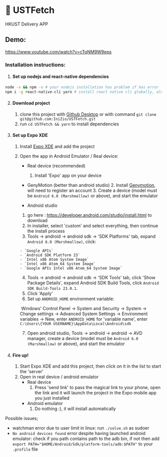 # :meat_on_bone: USTFetch
HKUST Delivery APP

## Demo:
https://www.youtube.com/watch?v=cTqNM9W9eps

### Installation instructions:

1. #### Set up nodejs and react-native dependencies
```sh
node -v && npm -v # your nodejs installation has problem if has error
npm i -g react-native-cli yarn # install react native cli globally, alongside with yarn
```

2. #### Download project

   1. clone this project with [Github Desktop](https://desktop.github.com/) or with command `git clone git@github.com:IniZio/USTFetch.git`
   2. run `cd USTFetch && yarn` to install dependencies

3. #### Set up Expo XDE

   1. Install [Expo XDE](https://docs.expo.io/versions/v15.0.0/introduction/installation.html) and add the project

   2. Open the app in Android Emulator / Real device:

      - Real device (recommended)
        1. Install 'Expo' app on your device

      - GenyMotion (better than android studio)
        2. Install [Genymotion](https://www.genymotion.com/fun-zone/), will need to register an account
        3. Create a device (model must be `Android 6.0 (Marshmallow)` or above), and start the emulator

      -  Android studio

        1. go here : https://developer.android.com/studio/install.html to download
        2. In installer, select 'custom' and select everything, then continue the install process
        3. Tools -> android -> android sdk -> 'SDK Platforms' tab, expand `Android 6.0 (Marshmallow)`, ciick:

          - `Google APIs`
          - `Android SDK Platform 23`
          - `Intel x86 Atom System Image`
          - `Intel x86 Atom_64 System Image`
          - `Google APIs Intel x86 Atom_64 System Image`
        4. Tools -> android -> android sdk -> 'SDK Tools' tab, click 'Show Package Details', expand Android SDK Build Tools, click `Android SDK Build-Tools 23.0.1`.
        5. Click 'Apply'
        6. Set up `ANDROID_HOME` environment variable:

        ​	Windows' Control Panel -> System and Security -> System -> Change settings -> Advanced System Settings -> Environment variables -> New, enter `ANDROID_HOME` for 'variable name', enter `C:\Users\{YOUR USERNAME}\AppData\Local\Android\sdk`

        7. Open android studio, Tools -> android -> android -> AVD manager, create a device (model must be `Android 6.0 (Marshmallow)` or above), and start the emulator

4. #### Fire up!

   1. Start Expo XDE and add this project, then click on it in the list to start the 'server'
   2. Open in real device / android emulator
      - Real device
        1. Press 'send link' to pass the magical link to your phone, open the link and it will launch the project in the Expo mobile app you just installed
      - Android emulator
        1. Do nothing :), it will install automatically


Possible issues;

- watchman error due to user limit in linux: run `./solve.sh` as sudoer
- `No android devices found` error despite having launched android emulator: check if you path contains path to the adb bin, if not then add `export PATH="$HOME/Android/Sdk/platform-tools/adb:$PATH"` to your `.profile` file
